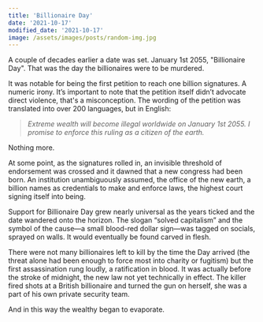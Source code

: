 ```yaml
---
title: 'Billionaire Day'
date: '2021-10-17'
modified_date: '2021-10-17'
image: /assets/images/posts/random-img.jpg
---
```


A couple of decades earlier a date was set. January 1st 2055, "Billionaire Day". That was the day the billionaires were to be murdered.

It was notable for being the first petition to reach one billion signatures. A numeric irony. It’s important to note that the petition itself didn’t advocate direct violence, that's a misconception. The wording of the petition was translated into over 200 languages, but in English:

> *Extreme wealth will become illegal worldwide on January 1st 2055. I promise to enforce this ruling as a citizen of the earth.*

Nothing more. 

At some point, as the signatures rolled in, an invisible threshold of endorsement was crossed and it dawned that a new congress had been born. An institution unambiguously assumed, the office of the new earth, a billion names as credentials to make and enforce laws, the highest court signing itself into being.

Support for Billionaire Day grew nearly universal as the years ticked and the date wandered onto the horizon. The slogan “solved capitalism” and the symbol of the cause—a small blood-red dollar sign—was tagged on socials, sprayed on walls. It would eventually be found carved in flesh.

There were not many billionaires left to kill by the time the Day arrived (the threat alone had been enough to force most into charity or fugitism) but the first assassination rung loudly, a ratification in blood. It was actually before the stroke of midnight, the new law not yet technically in effect. The killer fired shots at a British billionaire and turned the gun on herself, she was a part of his own private security team.

And in this way the wealthy began to evaporate.
